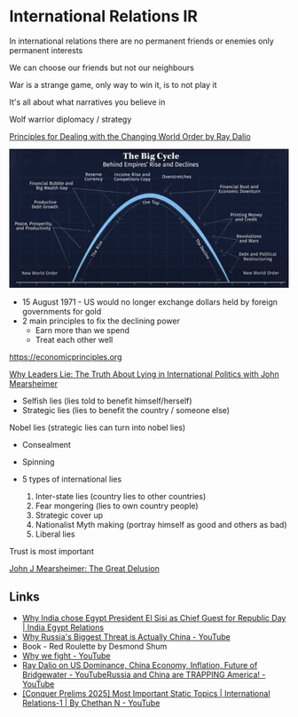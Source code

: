 # International Relations IR

In international relations there are no permanent friends or enemies only permanent interests

We can choose our friends but not our neighbours

War is a strange game, only way to win it, is to not play it

It's all about what narratives you believe in

Wolf warrior diplomacy / strategy

[Principles for Dealing with the Changing World Order by Ray Dalio](https://www.youtube.com/watch?v=xguam0TKMw8)

![image](../../../media/International-Relations-IR-image1.jpg)

- 15 August 1971 - US would no longer exchange dollars held by foreign governments for gold
- 2 main principles to fix the declining power
    - Earn more than we spend
    - Treat each other well

https://economicprinciples.org

[Why Leaders Lie: The Truth About Lying in International Politics with John Mearsheimer](https://www.youtube.com/watch?v=VPe5f5dcrGE)

- Selfish lies (lies told to benefit himself/herself)
- Strategic lies (lies to benefit the country / someone else)

Nobel lies (strategic lies can turn into nobel lies)

- Consealment
- Spinning

- 5 types of international lies

    1. Inter-state lies (country lies to other countries)
    2. Fear mongering (lies to own country people)
    3. Strategic cover up
    4. Nationalist Myth making (portray himself as good and others as bad)
    5. Liberal lies

Trust is most important

[John J Mearsheimer: The Great Delusion](https://youtu.be/nZVIaXFN2lU)

## Links

- [Why India chose Egypt President El Sisi as Chief Guest for Republic Day | India Egypt Relations](https://www.youtube.com/watch?v=Cr2htefB7yk)
- [Why Russia's Biggest Threat is Actually China - YouTube](https://www.youtube.com/watch?v=Iibs7buNwxQ)
- Book - Red Roulette by Desmond Shum
- [Why we fight - YouTube](https://www.youtube.com/watch?v=1zBZ-aGqldA&ab_channel=CharlesHoskinson)
- [Ray Dalio on US Dominance, China Economy, Inflation, Future of Bridgewater - YouTube](https://www.youtube.com/watch?v=Y3LufB6DK4k)[Russia and China are TRAPPING America! - YouTube](https://www.youtube.com/watch?v=IU_91PJMZvg)
- [\[Conquer Prelims 2025\] Most Important Static Topics \| International Relations-1 \| By Chethan N - YouTube](https://youtu.be/zo-Xft_-Nno)
